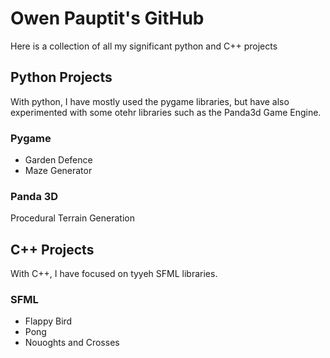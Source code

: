 # Owen Pauptit's GitHub

Here is a collection of all my significant python and C++ projects

## Python Projects

With python, I have mostly used the pygame libraries, but have also experimented with some otehr libraries such as the Panda3d Game Engine.

### Pygame

- Garden Defence
- Maze Generator

### Panda 3D

Procedural Terrain Generation

## C++ Projects

With C++, I have focused on tyyeh SFML libraries.

### SFML

- Flappy Bird
- Pong
- Nouoghts and Crosses

